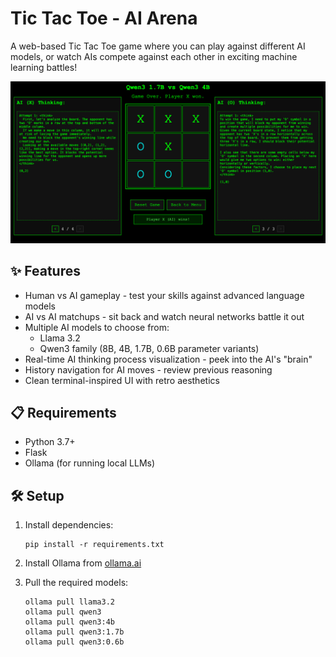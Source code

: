 # Tic Tac Toe - AI Arena

A web-based Tic Tac Toe game where you can play against different AI models, or watch AIs compete against each other in exciting machine learning battles!

![Tic Tac Toe AI Arena Screenshot](./assets/screenshot.png) 

## ✨ Features

- Human vs AI gameplay - test your skills against advanced language models
- AI vs AI matchups - sit back and watch neural networks battle it out
- Multiple AI models to choose from:
  - Llama 3.2
  - Qwen3 family (8B, 4B, 1.7B, 0.6B parameter variants)
- Real-time AI thinking process visualization - peek into the AI's "brain"
- History navigation for AI moves - review previous reasoning
- Clean terminal-inspired UI with retro aesthetics

## 📋 Requirements

- Python 3.7+
- Flask
- Ollama (for running local LLMs)

## 🛠️ Setup

1. Install dependencies:
   ```
   pip install -r requirements.txt
   ```

2. Install Ollama from [ollama.ai](https://ollama.ai) 

3. Pull the required models:
   ```
   ollama pull llama3.2
   ollama pull qwen3
   ollama pull qwen3:4b
   ollama pull qwen3:1.7b
   ollama pull qwen3:0.6b
   ```